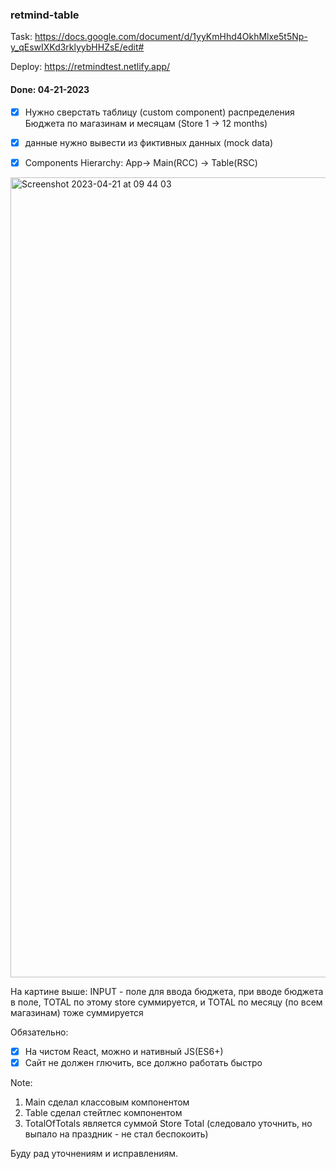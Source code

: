 ### retmind-table

Task: https://docs.google.com/document/d/1yyKmHhd4OkhMlxe5t5Np-y_qEswIXKd3rklyybHHZsE/edit#

Deploy: https://retmindtest.netlify.app/

#### Done: 04-21-2023

- [x]  Нужно сверстать таблицу (custom component) распределения Бюджета по магазинам и месяцам (Store 1 -> 12 months)

- [x]  данные нужно вывести из фиктивных данных (mock data)

- [x] Components Hierarchy:
                App-> Main(RCC) -> Table(RSC)
<img width="1280" alt="Screenshot 2023-04-21 at 09 44 03" src="https://user-images.githubusercontent.com/74785255/233536002-8ca4f71b-bc36-42f1-b868-cd41c46aca8a.png">

На картине выше:
INPUT - поле для ввода бюджета, при вводе бюджета в поле, TOTAL по этому store суммируется, и TOTAL по месяцу (по всем магазинам) тоже суммируется

Обязательно:
  - [x] На чистом React, можно и нативный JS(ES6+)
  - [x] Сайт не должен глючить, все должно работать быстро

Note: 
1. Main сделал классовым компонентом
2. Table сделал стейтлес компонентом
3. TotalOfTotals является суммой Store Total (следовало уточнить, но выпало на праздник - не стал беспокоить)

Буду рад уточнениям и исправлениям.
